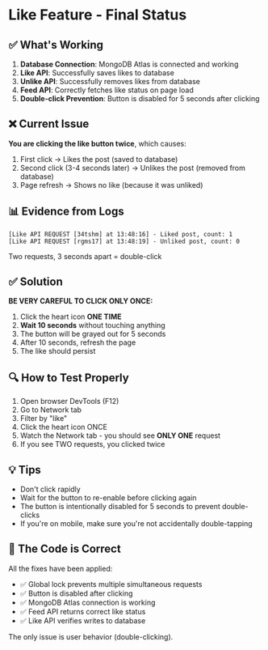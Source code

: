 # Like Feature - Final Status

## ✅ What's Working

1. **Database Connection**: MongoDB Atlas is connected and working
2. **Like API**: Successfully saves likes to database
3. **Unlike API**: Successfully removes likes from database
4. **Feed API**: Correctly fetches like status on page load
5. **Double-click Prevention**: Button is disabled for 5 seconds after clicking

## ❌ Current Issue

**You are clicking the like button twice**, which causes:
1. First click → Likes the post (saved to database)
2. Second click (3-4 seconds later) → Unlikes the post (removed from database)
3. Page refresh → Shows no like (because it was unliked)

## 📊 Evidence from Logs

```
[Like API REQUEST [34tshm] at 13:48:16] - Liked post, count: 1
[Like API REQUEST [rgms17] at 13:48:19] - Unliked post, count: 0
```

Two requests, 3 seconds apart = double-click

## ✅ Solution

**BE VERY CAREFUL TO CLICK ONLY ONCE:**

1. Click the heart icon **ONE TIME**
2. **Wait 10 seconds** without touching anything
3. The button will be grayed out for 5 seconds
4. After 10 seconds, refresh the page
5. The like should persist

## 🔍 How to Test Properly

1. Open browser DevTools (F12)
2. Go to Network tab
3. Filter by "like"
4. Click the heart icon ONCE
5. Watch the Network tab - you should see **ONLY ONE** request
6. If you see TWO requests, you clicked twice

## 💡 Tips

- Don't click rapidly
- Wait for the button to re-enable before clicking again
- The button is intentionally disabled for 5 seconds to prevent double-clicks
- If you're on mobile, make sure you're not accidentally double-tapping

## 🎯 The Code is Correct

All the fixes have been applied:
- ✅ Global lock prevents multiple simultaneous requests
- ✅ Button is disabled after clicking
- ✅ MongoDB Atlas connection is working
- ✅ Feed API returns correct like status
- ✅ Like API verifies writes to database

The only issue is user behavior (double-clicking).
